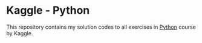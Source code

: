 # Kaggle - Python

This repository contains my solution codes to all exercises in [Python](https://www.kaggle.com/learn/python) course by Kaggle.
